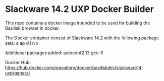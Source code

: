# Slackware 14.2 UXP Docker Builder

This repo contains a docker image intended to be used for building the Basilisk browser in docker.

The Docker container consist of Slackware 14.2 with the following package sets: a ap d l n x

Additional packages added: autoconf2.13 gcc-9

Docker Hub: https://hub.docker.com/repository/docker/basiliskdev/slackware14-uxp/general